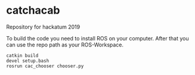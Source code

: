 # catchacab
Repository for hackatum 2019

To build the code you need to install ROS on your computer. After that you can use the repo path as your ROS-Workspace.
```
catkin build
devel setup.bash
rosrun cac_chooser chooser.py
```